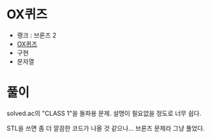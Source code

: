 # OX퀴즈

- 랭크 : 브론즈 2
- [OX퀴즈](https://www.acmicpc.net/problem/8958)
- 구현
- 문자열

# 풀이

solved.ac의 "CLASS 1"을 돌파용 문제. 설명이 필요없을 정도로 너무 쉽다.

STL을 쓰면 좀 더 깔끔한 코드가 나올 것 같으나... 브론즈 문제라 그냥 풀었다.
